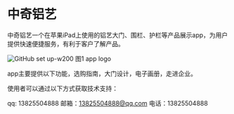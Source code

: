 # 中奇铝艺
中奇铝艺一个在苹果iPad上使用的铝艺大门、围栏、护栏等产品展示app，为用户提供快速便捷服务，有利于客户了解产品。
  
![GitHub set up-w200](http://www.let888.cn:888/zhongqi/ui/asset/logo.png)
图1 app logo

app主要提供以下功能，选购指南，大门设计，电子画册，走进企业。

使用者可以通过以下方式获取技术支持：

qq:  13825504888
邮箱：13825504888@qq.com
电话：13825504888


